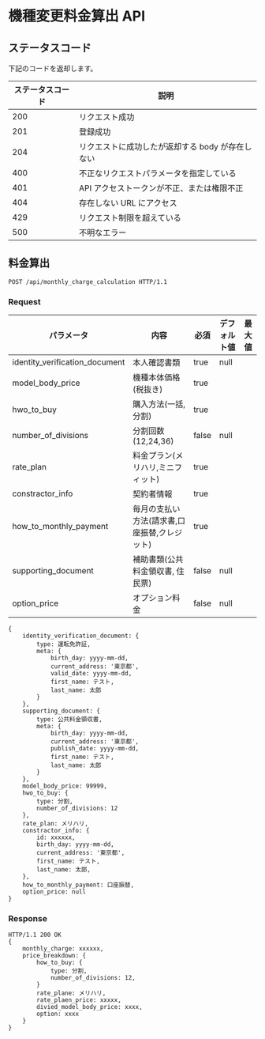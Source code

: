 # 機種変更料金算出 API

## ステータスコード

下記のコードを返却します。

| ステータスコード | 説明                                             |
| ---------------- | ------------------------------------------------ |
| 200              | リクエスト成功                                   |
| 201              | 登録成功                                         |
| 204              | リクエストに成功したが返却する body が存在しない |
| 400              | 不正なリクエストパラメータを指定している         |
| 401              | API アクセストークンが不正、または権限不正       |
| 404              | 存在しない URL にアクセス                        |
| 429              | リクエスト制限を超えている                       |
| 500              | 不明なエラー                                     |

## 料金算出

```
POST /api/monthly_charge_calculation HTTP/1.1
```

### Request

| パラメータ                     | 内容                                         | 必須  | デフォルト値 | 最大値 |
| ------------------------------ | -------------------------------------------- | ----- | ------------ | ------ |
| identity_verification_document | 本人確認書類                                 | true  | null         |        |
| model_body_price               | 機種本体価格(税抜き)                         | true  |              |        |
| hwo_to_buy                     | 購入方法(一括,分割)                          | true  |              |        |
| number_of_divisions            | 分割回数(12,24,36)                           | false | null         |        |
| rate_plan                      | 料金プラン(メリハリ,ミニフィット)            | true  |              |        |
| constractor_info               | 契約者情報                                   | true  |              |        |
| how_to_monthly_payment         | 毎月の支払い方法(請求書,口座振替,クレジット) | true  |              |        |
| supporting_document            | 補助書類(公共料金領収書, 住民票)             | false | null         |        |
| option_price                   | オプション料金                               | false | null         |        |

```
{
    identity_verification_document: {
        type: 運転免許証,
        meta: {
            birth_day: yyyy-mm-dd,
            current_address: '東京都',
            valid_date: yyyy-mm-dd,
            first_name: テスト,
            last_name: 太郎
        }
    },
    supporting_document: {
        type: 公共料金領収書,
        meta: {
            birth_day: yyyy-mm-dd,
            current_address: '東京都',
            publish_date: yyyy-mm-dd,
            first_name: テスト,
            last_name: 太郎
        }
    },
    model_body_price: 99999,
    hwo_to_buy: {
        type: 分割,
        number_of_divisions: 12
    },
    rate_plan: メリハリ,
    constractor_info: {
        id: xxxxxx,
        birth_day: yyyy-mm-dd,
        current_address: '東京都',
        first_name: テスト,
        last_name: 太郎,
    },
    how_to_monthly_payment: 口座振替,
    option_price: null
}
```

### Response

```
HTTP/1.1 200 OK
{
    monthly_charge: xxxxxx,
    price_breakdown: {
        how_to_buy: {
            type: 分割,
            number_of_divisions: 12,
        }
        rate_plane: メリハリ,
        rate_plaen_price: xxxxx,
        divied_model_body_price: xxxx,
        option: xxxx
    }
}
```
